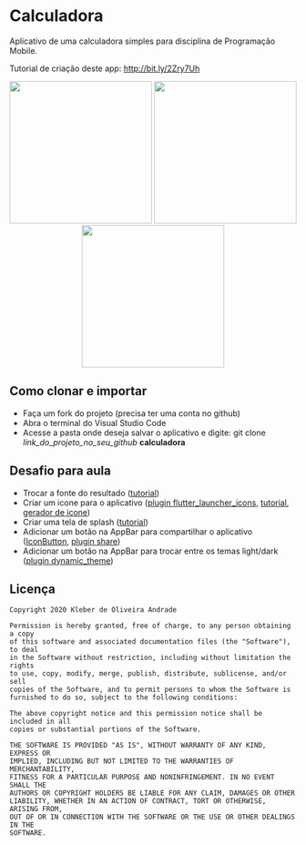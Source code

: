 # Calculadora

Aplicativo de uma calculadora simples para disciplina de Programação Mobile.

Tutorial de criação deste app: http://bit.ly/2Zry7Uh

<p align="center">
    <img src="https://cdn-images-1.medium.com/max/1320/1*5IEizYATfu2XcuAwl_vA2A.png" width="250"/>
    <img src="https://cdn-images-1.medium.com/max/1320/1*3jTzCUenotjFhGm2PxtOwA.png" width="250"/>
    <img src="https://cdn-images-1.medium.com/max/1320/1*9ZiJvscvhEWnR-FlR_YDyQ.png" width="250"/>
</p>

## Como clonar e importar

*   Faça um fork do projeto (precisa ter uma conta no github)
*   Abra o terminal do Visual Studio Code
*   Acesse a pasta onde deseja salvar o aplicativo e digite: git clone *link_do_projeto_no_seu_github* **calculadora**

## Desafio para aula

*   Trocar a fonte do resultado ([tutorial](https://flutter.dev/docs/cookbook/design/fonts))
*   Criar um icone para o aplicativo ([plugin flutter_launcher_icons](https://pub.dev/packages/flutter_launcher_icons), [tutorial](https://medium.com/@psyanite/how-to-add-app-launcher-icons-in-flutter-bd92b0e0873a), [gerador de icone](https://pub.dev/packages/flutter_launcher_icons))
*   Criar uma tela de splash ([tutorial](https://morioh.com/p/98894cc3a48d))
*   Adicionar um botão na AppBar para compartilhar o aplicativo ([IconButton](https://medium.com/@mirmahfuz/playing-with-flutter-appbar-a5362428d13d), [plugin share](https://pub.dev/packages/share))
*   Adicionar um botão na AppBar para trocar entre os temas light/dark ([plugin dynamic_theme](pub.dev/packages/dynamic_theme)) 

## Licença

    Copyright 2020 Kleber de Oliveira Andrade
    
    Permission is hereby granted, free of charge, to any person obtaining a copy
    of this software and associated documentation files (the "Software"), to deal
    in the Software without restriction, including without limitation the rights
    to use, copy, modify, merge, publish, distribute, sublicense, and/or sell
    copies of the Software, and to permit persons to whom the Software is
    furnished to do so, subject to the following conditions:
    
    The above copyright notice and this permission notice shall be included in all
    copies or substantial portions of the Software.
    
    THE SOFTWARE IS PROVIDED "AS IS", WITHOUT WARRANTY OF ANY KIND, EXPRESS OR
    IMPLIED, INCLUDING BUT NOT LIMITED TO THE WARRANTIES OF MERCHANTABILITY,
    FITNESS FOR A PARTICULAR PURPOSE AND NONINFRINGEMENT. IN NO EVENT SHALL THE
    AUTHORS OR COPYRIGHT HOLDERS BE LIABLE FOR ANY CLAIM, DAMAGES OR OTHER
    LIABILITY, WHETHER IN AN ACTION OF CONTRACT, TORT OR OTHERWISE, ARISING FROM,
    OUT OF OR IN CONNECTION WITH THE SOFTWARE OR THE USE OR OTHER DEALINGS IN THE
    SOFTWARE.